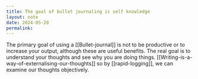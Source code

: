 ```yaml
---
title: The goal of bullet journaling is self knowledge
layout: note
date: 2024-05-28
permalink:
---
```


The primary goal of using a [[Bullet-journal]] is not to be productive or to increase your output, although these are useful benefits. The real goal is to understand your thoughts and see why you are doing things. [[Writing-is-a-way-of-externalising-our-thoughts]] so by [[rapid-logging]], we can examine our thoughts objectively.

